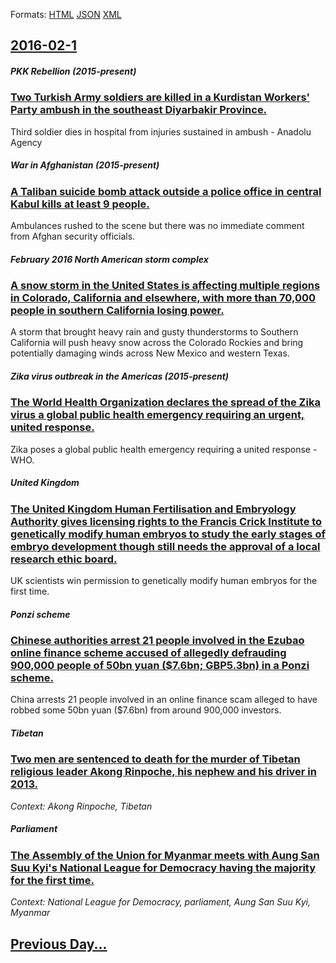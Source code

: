 
Formats: [HTML](2016/02/1/index.html)  [JSON](2016/02/1/index.json)  [XML](2016/02/1/index.xml)  

## [2016-02-1](/news/2016/02/1/index.md)

##### PKK Rebellion (2015-present)
### [Two Turkish Army soldiers are killed in a Kurdistan Workers' Party ambush in the southeast Diyarbakir Province. ](/news/2016/02/1/two-turkish-army-soldiers-are-killed-in-a-kurdistan-workers-party-ambush-in-the-southeast-diyarbaka-r-province.md)
Third soldier dies in hospital from injuries sustained in ambush - Anadolu Agency

##### War in Afghanistan (2015-present)
### [A Taliban suicide bomb attack outside a police office in central Kabul kills at least 9 people. ](/news/2016/02/1/a-taliban-suicide-bomb-attack-outside-a-police-office-in-central-kabul-kills-at-least-9-people.md)
Ambulances rushed to the scene but there was no immediate comment from Afghan security officials.

##### February 2016 North American storm complex
### [A snow storm in the United States is affecting multiple regions in Colorado, California and elsewhere, with more than 70,000 people in southern California losing power. ](/news/2016/02/1/a-snow-storm-in-the-united-states-is-affecting-multiple-regions-in-colorado-california-and-elsewhere-with-more-than-70-000-people-in-south.md)
A storm that brought heavy rain and gusty thunderstorms to Southern California will push heavy snow across the Colorado Rockies and bring potentially damaging winds across New Mexico and western Texas.

##### Zika virus outbreak in the Americas (2015-present)
### [The World Health Organization declares the spread of the Zika virus a global public health emergency requiring an urgent, united response. ](/news/2016/02/1/the-world-health-organization-declares-the-spread-of-the-zika-virus-a-global-public-health-emergency-requiring-an-urgent-united-response.md)
Zika poses a global public health emergency requiring a united response - WHO.

##### United Kingdom
### [The United Kingdom Human Fertilisation and Embryology Authority gives licensing rights to the Francis Crick Institute to genetically modify human embryos to study the early stages of embryo development though still needs the approval of a local research ethic board. ](/news/2016/02/1/the-united-kingdom-human-fertilisation-and-embryology-authority-gives-licensing-rights-to-the-francis-crick-institute-to-genetically-modify.md)
UK scientists win permission to genetically modify human embryos for the first time.

##### Ponzi scheme
### [Chinese authorities arrest 21 people involved in the Ezubao online finance scheme accused of allegedly defrauding 900,000 people of 50bn yuan ($7.6bn; GBP5.3bn) in a Ponzi scheme. ](/news/2016/02/1/chinese-authorities-arrest-21-people-involved-in-the-ezubao-online-finance-scheme-accused-of-allegedly-defrauding-900-000-people-of-50bn-yua.md)
China arrests 21 people involved in an online finance scam alleged to have robbed some 50bn yuan ($7.6bn) from around 900,000 investors.

##### Tibetan
### [Two men are sentenced to death for the murder of Tibetan religious leader Akong Rinpoche, his nephew and his driver in 2013. ](/news/2016/02/1/two-men-are-sentenced-to-death-for-the-murder-of-tibetan-religious-leader-akong-rinpoche-his-nephew-and-his-driver-in-2013.md)
_Context: Akong Rinpoche, Tibetan_

##### Parliament
### [The Assembly of the Union for Myanmar meets with Aung San Suu Kyi's National League for Democracy having the majority for the first time. ](/news/2016/02/1/the-assembly-of-the-union-for-myanmar-meets-with-aung-san-suu-kyi-s-national-league-for-democracy-having-the-majority-for-the-first-time.md)
_Context: National League for Democracy, parliament, Aung San Suu Kyi, Myanmar_

## [Previous Day...](/news/2016/01/31/index.md)

